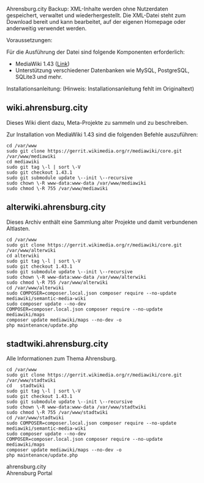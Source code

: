 Ahrensburg.city Backup: XML-Inhalte werden ohne Nutzerdaten gespeichert, verwaltet und wiederhergestellt. Die XML-Datei steht zum Download bereit und kann bearbeitet, auf der eigenen Homepage oder anderweitig verwendet werden.

Voraussetzungen:

Für die Ausführung der Datei sind folgende Komponenten erforderlich:

* MediaWiki 1.43 ([Link](https://docs.google.com/document/d/1iARXk2GluegpHuMp-NSI0g-cOucYcFi6qWb9M2GyVWg/edit))  
* Unterstützung verschiedener Datenbanken wie MySQL, PostgreSQL, SQLite3 und mehr.

Installationsanleitung: (Hinweis: Installationsanleitung fehlt im Originaltext)

## wiki.ahrensburg.city

Dieses Wiki dient dazu, Meta-Projekte zu sammeln und zu beschreiben.

Zur Installation von MediaWiki 1.43 sind die folgenden Befehle auszuführen:

`cd /var/www`    
`sudo git clone https://gerrit.wikimedia.org/r/mediawiki/core.git /var/www/mediawiki`    
`cd mediawiki`    
`sudo git tag \-l | sort \-V`    
`sudo git checkout 1.43.1`    
`sudo git submodule update \--init \--recursive`    
`sudo chown \-R www-data:www-data /var/www/mediawiki`    
`sudo chmod \-R 755 /var/www/mediawiki`

## 

## alterwiki.ahrensburg.city

Dieses Archiv enthält eine Sammlung alter Projekte und damit verbundenen Altlasten.

`cd /var/www`    
`sudo git clone https://gerrit.wikimedia.org/r/mediawiki/core.git /var/www/alterwiki`   
`cd alterwiki`    
`sudo git tag \-l | sort \-V`    
`sudo git checkout 1.43.1`    
`sudo git submodule update \--init \--recursive`    
`sudo chown \-R www-data:www-data /var/www/alterwiki`    
`sudo chmod \-R 755 /var/www/alterwiki`  
`cd /var/www/alterwiki`  
`sudo COMPOSER=composer.local.json composer require --no-update mediawiki/semantic-media-wiki`  
`sudo composer update --no-dev`  
`COMPOSER=composer.local.json composer require --no-update mediawiki/maps`  
`composer update mediawiki/maps --no-dev -o`  
`php maintenance/update.php`

## stadtwiki.ahrensburg.city

Alle Informationen zum Thema Ahrensburg.

`cd /var/www`    
`sudo git clone https://gerrit.wikimedia.org/r/mediawiki/core.git /var/www/stadtwiki`   
`cd   stadtwiki`  
`sudo git tag \-l | sort \-V`    
`sudo git checkout 1.43.1`    
`sudo git submodule update \--init \--recursive`    
`sudo chown \-R www-data:www-data /var/www/stadtwiki`  
`sudo chmod \-R 755 /var/www/stadtwiki`  
`cd /var/www/stadtwiki`  
`sudo COMPOSER=composer.local.json composer require --no-update mediawiki/semantic-media-wiki`  
`sudo composer update --no-dev`  
`COMPOSER=composer.local.json composer require --no-update mediawiki/maps`  
`composer update mediawiki/maps --no-dev -o`  
`php maintenance/update.php`

ahrensburg.city  
Ahrensburg  Portal
